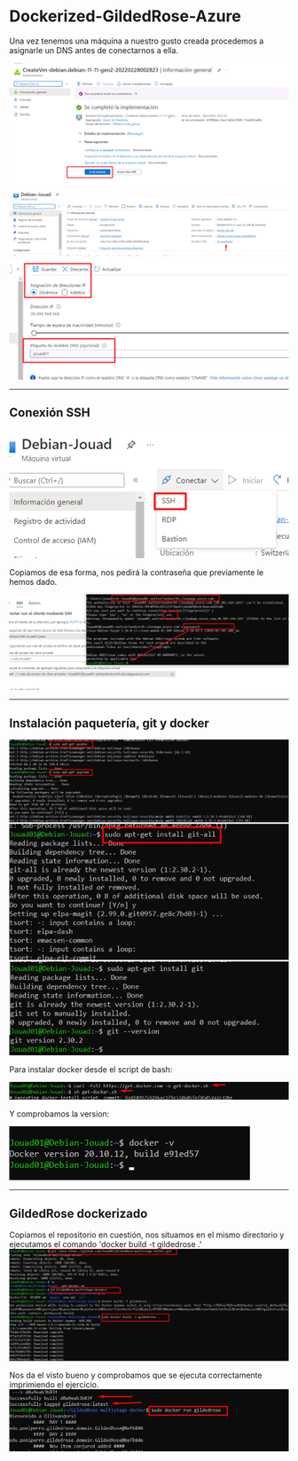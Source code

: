 # Dockerized-GildedRose-Azure

Una vez tenemos una máquina a nuestro gusto creada procedemos a asignarle un DNS antes de conectarnos a ella. 

![](images/Screenshot_1.png)
![](images/Screenshot_2.png)
![](images/Screenshot_3.png)

---

## Conexión SSH
![](images/Screenshot_4.png)

Copiamos de esa forma, nos pedirá la contraseña que previamente le hemos dado.

![](images/Screenshot_5.png)

---

## Instalación paquetería, git y docker

![](images/Screenshot_6.png)
![](images/Screenshot_7.png)
![](images/Screenshot_8.png)

Para instalar docker desde el script de bash:

![](images/dockerinstall.png)

Y comprobamos la version:

![](images/dockerinstall2.png)

---

## GildedRose dockerizado

Copiamos el repositorio en cuestión, nos situamos en el mismo directorio y ejecutamos el comando 'docker build -t gildedrose .'
![](images/Screenshot_9.png)

Nos da el visto bueno y comprobamos que se ejecuta correctamente imprimiendo el ejercicio.
![](images/Screenshot_10.png)
